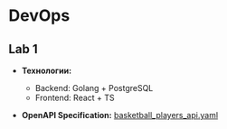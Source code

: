 # DevOps

## Lab 1
- **Технологии:**
  - Backend: Golang + PostgreSQL
  - Frontend: React + TS

- **OpenAPI Specification:**
[basketball_players_api.yaml](basketball_players_api.yaml)
